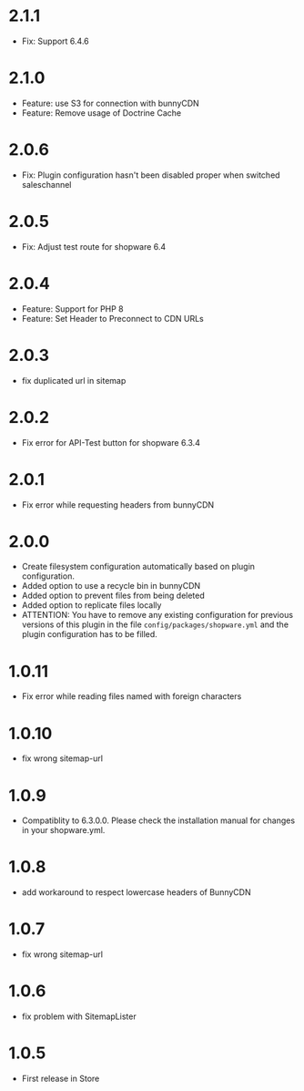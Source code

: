 # 2.1.1

* Fix: Support 6.4.6

# 2.1.0

* Feature: use S3 for connection with bunnyCDN
* Feature: Remove usage of Doctrine Cache

# 2.0.6

* Fix: Plugin configuration hasn't been disabled proper when switched saleschannel

# 2.0.5

* Fix: Adjust test route for shopware 6.4

# 2.0.4

* Feature: Support for PHP 8
* Feature: Set Header to Preconnect to CDN URLs

# 2.0.3

* fix duplicated url in sitemap

# 2.0.2

* Fix error for API-Test button for shopware 6.3.4

# 2.0.1

* Fix error while requesting headers from bunnyCDN

# 2.0.0

* Create filesystem configuration automatically based on plugin configuration.
* Added option to use a recycle bin in bunnyCDN
* Added option to prevent files from being deleted
* Added option to replicate files locally
* ATTENTION: You have to remove any existing configuration for previous versions of this plugin in the file `config/packages/shopware.yml` and the plugin configuration has to be filled.

# 1.0.11

* Fix error while reading files named with foreign characters

# 1.0.10

* fix wrong sitemap-url

# 1.0.9

* Compatiblity to 6.3.0.0. Please check the installation manual for changes in your shopware.yml.

# 1.0.8

* add workaround to respect lowercase headers of BunnyCDN

# 1.0.7

* fix wrong sitemap-url

# 1.0.6

* fix problem with SitemapLister

# 1.0.5

* First release in Store
